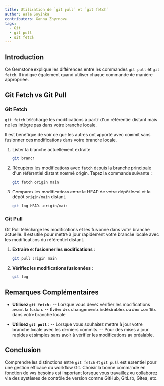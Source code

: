 ```yaml
---
title: Utilisation de `git pull` et `git fetch`
author: Wale Soyinka
contributors: Ganna Zhyrnova
tags:
  - Git
  - git pull
  - git fetch
---
```


## Introduction

Ce Gemstone explique les différences entre les commandes `git pull` et `git fetch`. Il indique également quand utiliser chaque commande de manière appropriée.

## Git Fetch vs Git Pull

### Git Fetch

`git fetch` télécharge les modifications à partir d'un référentiel distant mais ne les intègre pas dans votre branche locale.

Il est bénéfique de voir ce que les autres ont apporté avec commit sans fusionner ces modifications dans votre branche locale.

1. Lister la branche actuellement extraite

   ```bash
   git branch
   ```

2. Récupérer les modifications avec `fetch` depuis la branche principale d'un référentiel distant nommé origin. Tapez la commande suivante :

   ```bash
   git fetch origin main
   ```

3. Comparez les modifications entre le HEAD de votre dépôt local et le dépôt `origin/main` distant.

   ```bash
   git log HEAD..origin/main
   ```

### Git Pull

Git Pull télécharge les modifications et les fusionne dans votre branche actuelle.
Il est utile pour mettre à jour rapidement votre branche locale avec les modifications du référentiel distant.

1. **Extraire et fusionner les modifications** :

   ```bash
   git pull origin main
   ```

2. **Vérifiez les modifications fusionnées** :

   ```bash
   git log
   ```

## Remarques Complémentaires

- **Utilisez `git fetch`** :
  \-- Lorsque vous devez vérifier les modifications avant la fusion.
  \-- Éviter des changements indésirables ou des conflits dans votre branche locale.

- **Utilisez `git pull`** :
  \-- Lorsque vous souhaitez mettre à jour votre branche locale avec les derniers commits.
  \-- Pour des mises à jour rapides et simples sans avoir à vérifier les modifications au préalable.

## Conclusion

Comprendre les distinctions entre `git fetch` et `git pull` est essentiel pour une gestion efficace du workflow Git. Choisir la bonne commande en fonction de vos besoins est important lorsque vous travaillez ou collaborez via des systèmes de contrôle de version comme GitHub, GitLab, Gitea, etc.
